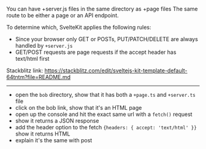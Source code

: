 You can have +server.js files in the same directory as +page files
The same route to be either a page or an API endpoint.

To determine which, SvelteKit applies the following rules:

- Since your browser only GET or POSTs, PUT/PATCH/DELETE are always handled by `+server.js`
- GET/POST requests are page requests if the accept header has text/html first

Stackblitz link: https://stackblitz.com/edit/sveltejs-kit-template-default-64tntm?file=README.md

---

- open the `bob` directory, show that it has both a `+page.ts` and `+server.ts` file
- click on the bob link, show that it's an HTML page
- open up the console and hit the exact same url with a `fetch()` request
- show it returns a JSON response
- add the header option to the fetch `{headers: { accept: 'text/html' }}` show it returns HTML
- explain it's the same with post
